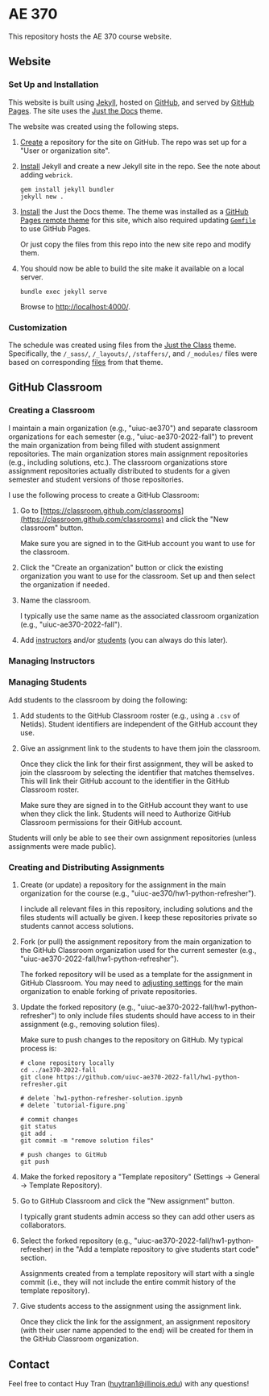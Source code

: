 # AE 370

This repository hosts the AE 370 course website.

## Website

### Set Up and Installation

This website is built using [Jekyll](https://jekyllrb.com/), hosted on [GitHub](https://github.com/), and served by [GitHub Pages](https://pages.github.com/). The site uses the [Just the Docs](https://just-the-docs.github.io/just-the-docs/) theme.

The website was created using the following steps.

1. [Create](https://pages.github.com/) a repository for the site on GitHub. The repo was set up for a "User or organization site".

1. [Install](https://jekyllrb.com/docs/) Jekyll and create a new Jekyll site in the repo. See the note about adding `webrick`.

    ```
    gem install jekyll bundler
    jekyll new .
    ```

1. [Install](https://just-the-docs.github.io/just-the-docs/) the Just the Docs theme. The theme was installed as a [GitHub Pages remote theme](https://just-the-docs.github.io/just-the-docs/#quick-start-use-as-a-github-pages-remote-theme) for this site, which also required updating [`Gemfile`](Gemfile) to use GitHub Pages.

    Or just copy the files from this repo into the new site repo and modify them.

1. You should now be able to build the site make it available on a local server.

    ```
    bundle exec jekyll serve
    ```

    Browse to [http://localhost:4000/](http://localhost:4000/).

### Customization

The schedule was created using files from the [Just the Class](https://kevinl.info/just-the-class/) theme. Specifically, the `/_sass/`, `/_layouts/`, `/staffers/`, and `/_modules/` files were based on corresponding [files](https://github.com/kevinlin1/just-the-class) from that theme.

## GitHub Classroom

### Creating a Classroom

I maintain a main organization (e.g., "uiuc-ae370") and separate classroom organizations for each semester (e.g., "uiuc-ae370-2022-fall") to prevent the main organization from being filled with student assignment repositories. The main organization stores main assignment repositories (e.g., including solutions, etc.). The classroom organizations store assignment repositories actually distributed to students for a given semester and student versions of those repositories.

I use the following process to create a GitHub Classroom:

1. Go to [https://classroom.github.com/classrooms](https://classroom.github.com/classrooms) and click the "New classroom" button.

    Make sure you are signed in to the GitHub account you want to use for the classroom.

1. Click the "Create an organization" button or click the existing organization you want to use for the classroom. Set up and then select the organization if needed.

1. Name the classroom.

    I typically use the same name as the associated classroom organization (e.g., "uiuc-ae370-2022-fall").

1. Add [instructors](#managing-instructors) and/or [students](#managing-students) (you can always do this later).

### Managing Instructors

### Managing Students

Add students to the classroom by doing the following:

1. Add students to the GitHub Classroom roster (e.g., using a `.csv` of Netids). Student identifiers are independent of the GitHub account they use.
1. Give an assignment link to the students to have them join the classroom.

    Once they click the link for their first assignment, they will be asked to join the classroom by selecting the identifier that matches themselves. This will link their GitHub account to the identifier in the GitHub Classroom roster.
    
    Make sure they are signed in to the GitHub account they want to use when they click the link. Students will need to Authorize GitHub Classroom permissions for their GitHub account.

Students will only be able to see their own assignment repositories (unless assignments were made public).

### Creating and Distributing Assignments

1. Create (or update) a repository for the assignment in the main organization for the course (e.g., "uiuc-ae370/hw1-python-refresher").

    I include all relevant files in this repository, including solutions and the files students will actually be given. I keep these repositories private so students cannot access solutions.

1. Fork (or pull) the assignment repository from the main organization to the GitHub Classroom organization used for the current semester (e.g., "uiuc-ae370-2022-fall/hw1-python-refresher").

    The forked repository will be used as a template for the assignment in GitHub Classroom. You may need to [adjusting settings](https://docs.github.com/en/organizations/managing-organization-settings/managing-the-forking-policy-for-your-organization) for the main organization to enable forking of private repositories.

1. Update the forked repository (e.g., "uiuc-ae370-2022-fall/hw1-python-refresher") to only include files students should have access to in their assignment (e.g., removing solution files).

    Make sure to push changes to the repository on GitHub. My typical process is:

    ```
    # clone repository locally
    cd ../ae370-2022-fall
    git clone https://github.com/uiuc-ae370-2022-fall/hw1-python-refresher.git

    # delete `hw1-python-refresher-solution.ipynb
    # delete `tutorial-figure.png`

    # commit changes
    git status
    git add .
    git commit -m "remove solution files"

    # push changes to GitHub
    git push
    ```

1. Make the forked repository a "Template repository" (Settings -> General -> Template Repository).
1. Go to GitHub Classroom and click the "New assignment" button.

    I typically grant students admin access so they can add other users as collaborators.

1. Select the forked repository (e.g., "uiuc-ae370-2022-fall/hw1-python-refresher) in the "Add a template repository to give students start code" section.

    Assignments created from a template repository will start with a single commit (i.e., they will not include the entire commit history of the template repository).

1. Give students access to the assignment using the assignment link.

    Once they click the link for the assignment, an assignment repository (with their user name appended to the end) will be created for them in the GitHub Classroom organization.

## Contact

Feel free to contact Huy Tran (huytran1@illinois.edu) with any questions!
